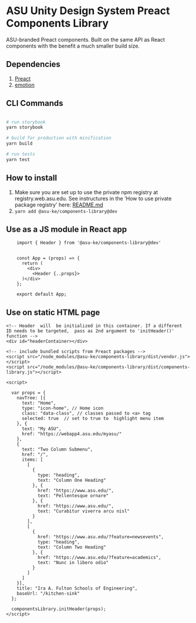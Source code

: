 # ASU Unity Design System Preact Components Library

ASU-branded Preact components. Built on the same API as React components with the benefit a much smaller build size.

## Dependencies

1. [Preact](https://preactjs.com/)
2. [emotion](https://emotion.sh/docs/introduction)


## CLI Commands

``` bash

# run storybook
yarn storybook

# build for production with minification
yarn build

# run tests
yarn test

```

## How to install

1. Make sure you are set up to use the private npm registry at registry.web.asu.edu. See instructures in the 'How to use private package registry' here: [README.md](../../README.md)
2. ```yarn add @asu-ke/components-library@dev```


## Use as a JS module in React app

```
    import { Header } from '@asu-ke/components-library@dev'


    const App = (props) => {
      return (
        <div>
          <Header {..props}>
      )</div>
    };

    export default App;

```

## Use on static HTML page

```
<!-- Header  will  be initialized in this container. If a different  ID needs to be targeted,  pass as 2nd argument to 'initHeader()' function -->
<div id="headerContainer></div>

<!-- include bundled scripts from Preact packages -->
<script src="/node_modules/@asu-ke/components-library/dist/vendor.js"></script>
<script src="/node_modules/@asu-ke/components-library/dist/components-library.js"></script>

<script>

  var props = {
    navTree: [{
      text: "Home",
      type: "icon-home", // Home icon
      class: "data-class", // classes passed to <a> tag
      selected: true  // set to true to  highlight menu item
    }, {
      text: "My ASU",
      href: "https://webapp4.asu.edu/myasu/"
    },
    {
      text: "Two Column Submenu",
      href: "/",
      items: [
        [
          {
            type: "heading",
            text: "Column One Heading"
          }, {
            href: "https://www.asu.edu/",
            text: "Pellentesque ornare"
          }, {
            href: "https://www.asu.edu/",
            text: "Curabitur viverra arcu nisl"
          }
        ],
        [
          {
            href: "https://www.asu.edu/?feature=newsevents",
            type: "heading",
            text: "Column Two Heading"
          }, {
            href: "https://www.asu.edu/?feature=academics",
            text: "Nunc in libero odio"
          }
        ]
      ]
    }],
    title: "Ira A. Fulton Schools of Engineering",
    baseUrl: "/kitchen-sink"
  };

  componentsLibrary.initHeader(props);
</script>

```
